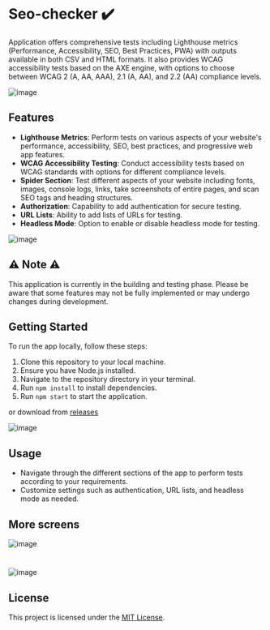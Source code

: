 # Seo-checker :heavy_check_mark:
Application offers comprehensive tests including Lighthouse metrics (Performance, Accessibility, SEO, Best Practices, PWA) with outputs available in both CSV and HTML formats. It also provides WCAG accessibility tests based on the AXE engine, with options to choose between WCAG 2 (A, AA, AAA), 2.1 (A, AA), and 2.2 (AA) compliance levels.

![image](https://github.com/user-attachments/assets/0aaf696c-5b36-4624-82c0-d07e1ba05e49)



## Features
- **Lighthouse Metrics**: Perform tests on various aspects of your website's performance, accessibility, SEO, best practices, and progressive web app features.
- **WCAG Accessibility Testing**: Conduct accessibility tests based on WCAG standards with options for different compliance levels.
- **Spider Section**: Test different aspects of your website including fonts, images, console logs, links, take screenshots of entire pages, and scan SEO tags and heading structures.
- **Authorization**: Capability to add authentication for secure testing.
- **URL Lists**: Ability to add lists of URLs for testing.
- **Headless Mode**: Option to enable or disable headless mode for testing.

![image](https://github.com/user-attachments/assets/8566a96c-1534-4fbe-8c48-d39a081fe020)




 ## :warning: Note :warning:
This application is currently in the building and testing phase. Please be aware that some features may not be fully implemented or may undergo changes during development.

## Getting Started
To run the app locally, follow these steps:
1. Clone this repository to your local machine.
2. Ensure you have Node.js installed.
3. Navigate to the repository directory in your terminal.
4. Run `npm install` to install dependencies.
5. Run `npm start` to start the application.

or download from [releases](https://github.com/Lariw/seo-checker/releases)

![image](https://github.com/user-attachments/assets/6957f109-45b9-4ba2-b75a-5f203788a541)


## Usage
- Navigate through the different sections of the app to perform tests according to your requirements.
- Customize settings such as authentication, URL lists, and headless mode as needed.

## More screens

![image](https://github.com/user-attachments/assets/ab90d68d-75fd-4e45-a030-e89a8084b3e3)
#
![image](https://github.com/user-attachments/assets/530edf66-adf6-4492-8073-117b06384bde)





## License
This project is licensed under the [MIT License](LICENSE).
